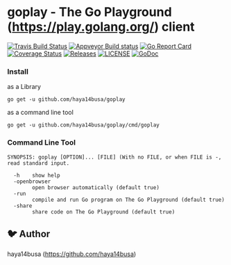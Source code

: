 # goplay - The Go Playground (https://play.golang.org/) client 

[![Travis Build Status](https://travis-ci.org/haya14busa/goplay.svg?branch=travis)](https://travis-ci.org/haya14busa/goplay)
[![Appveyor Build status](https://ci.appveyor.com/api/projects/status/qr63uhhvogvnj2su?svg=true)](https://ci.appveyor.com/project/haya14busa/goplay)
[![Go Report Card](https://goreportcard.com/badge/github.com/haya14busa/goplay)](https://goreportcard.com/report/github.com/haya14busa/goplay)
[![Coverage Status](https://coveralls.io/repos/github/haya14busa/goplay/badge.svg)](https://coveralls.io/github/haya14busa/goplay)
[![Releases](https://img.shields.io/github/tag/haya14busa/goplay.svg)](https://github.com/haya14busa/goplay/releases)
[![LICENSE](https://img.shields.io/badge/license-MIT-blue.svg)](LICENSE)
[![GoDoc](https://godoc.org/github.com/haya14busa/goplay?status.svg)](https://godoc.org/github.com/haya14busa/goplay)

### Install

as a Library

```
go get -u github.com/haya14busa/goplay
```

as a command line tool

```
go get -u github.com/haya14busa/goplay/cmd/goplay
```

### Command Line Tool

```
SYNOPSIS: goplay [OPTION]... [FILE] (With no FILE, or when FILE is -, read standard input.

  -h    show help
  -openbrowser
        open browser automatically (default true)
  -run
        compile and run Go program on The Go Playground (default true)
  -share
        share code on The Go Playground (default true)
```

:bird: Author
-------------
haya14busa (https://github.com/haya14busa)
